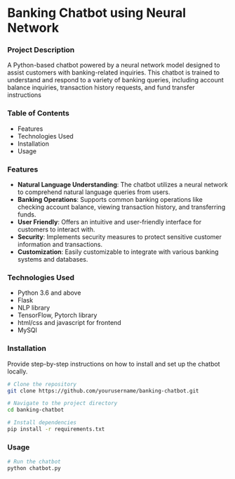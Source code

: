 # **Banking Chatbot using Neural Network**
### **Project Description**
A Python-based chatbot powered by a neural network model designed to assist customers with banking-related inquiries. This chatbot is trained to understand and respond to a variety of banking queries, including account balance inquiries, transaction history requests, and fund transfer instructions

### Table of Contents
  
* Features
* Technologies Used
* Installation
* Usage
  
### Features
  
* **Natural Language Understanding**: The chatbot utilizes a neural network to comprehend natural language queries from users.
* **Banking Operations**: Supports common banking operations like checking account balance, viewing transaction history, and transferring funds.
* **User Friendly**: Offers an intuitive and user-friendly interface for customers to interact with.
* **Security**: Implements security measures to protect sensitive customer information and transactions.
* **Customization**: Easily customizable to integrate with various banking systems and databases.

### Technologies Used
  
  * Python 3.6 and above
  * Flask
  * NLP library
  * TensorFlow, Pytorch library
  * html/css and javascript for frontend
  * MySQl

### Installation
  Provide step-by-step instructions on how to install and set up the chatbot locally. 
  ```sh
  # Clone the repository
git clone https://github.com/yourusername/banking-chatbot.git
```
```sh
# Navigate to the project directory
cd banking-chatbot
```
```sh
# Install dependencies
pip install -r requirements.txt
```

### Usage
```sh
# Run the chatbot
python chatbot.py
```
  
  

